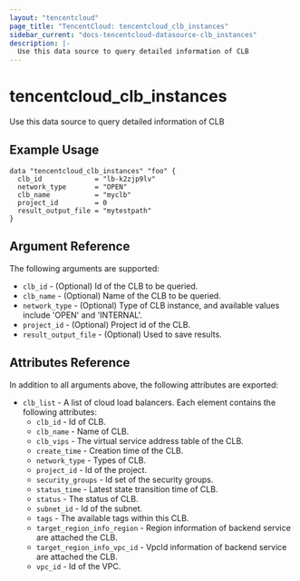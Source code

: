 ```yaml
---
layout: "tencentcloud"
page_title: "TencentCloud: tencentcloud_clb_instances"
sidebar_current: "docs-tencentcloud-datasource-clb_instances"
description: |-
  Use this data source to query detailed information of CLB
---
```


# tencentcloud_clb_instances

Use this data source to query detailed information of CLB

## Example Usage

```hcl
data "tencentcloud_clb_instances" "foo" {
  clb_id             = "lb-k2zjp9lv"
  network_type       = "OPEN"
  clb_name           = "myclb"
  project_id         = 0
  result_output_file = "mytestpath"
}
```

## Argument Reference

The following arguments are supported:

* `clb_id` - (Optional) Id of the CLB to be queried.
* `clb_name` - (Optional) Name of the CLB to be queried.
* `network_type` - (Optional) Type of CLB instance, and available values include 'OPEN' and 'INTERNAL'.
* `project_id` - (Optional) Project id of the CLB.
* `result_output_file` - (Optional) Used to save results.

## Attributes Reference

In addition to all arguments above, the following attributes are exported:

* `clb_list` - A list of cloud load balancers. Each element contains the following attributes:
  * `clb_id` - Id of CLB.
  * `clb_name` - Name of CLB.
  * `clb_vips` - The virtual service address table of the CLB.
  * `create_time` - Creation time of the CLB.
  * `network_type` - Types of CLB.
  * `project_id` - Id of the project.
  * `security_groups` - Id set of the security groups.
  * `status_time` - Latest state transition time of CLB.
  * `status` - The status of CLB.
  * `subnet_id` - Id of the subnet.
  * `tags` - The available tags within this CLB.
  * `target_region_info_region` - Region information of backend service are attached the CLB.
  * `target_region_info_vpc_id` - VpcId information of backend service are attached the CLB.
  * `vpc_id` - Id of the VPC.


